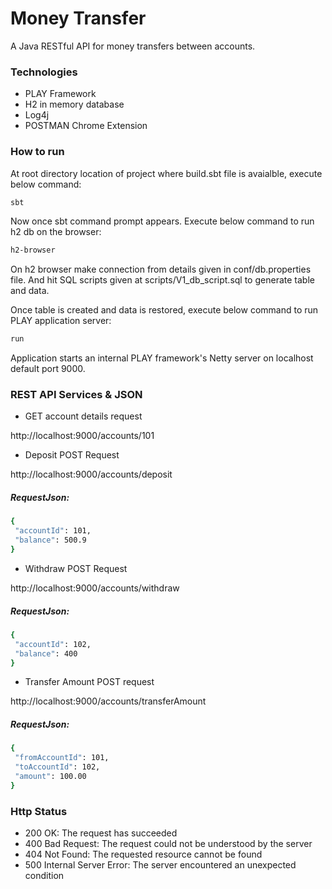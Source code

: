 # Money Transfer

A Java RESTful API for money transfers between accounts.

### Technologies
- PLAY Framework
- H2 in memory database
- Log4j
- POSTMAN Chrome Extension

### How to run
At root directory location of project where build.sbt file is avaialble, execute below command:

```sh
sbt
```
Now once sbt command prompt appears. Execute below command to run h2 db on the browser:

```sh
h2-browser
```
On h2 browser make connection from details given in conf/db.properties file. And hit SQL scripts given at scripts/V1_db_script.sql to generate table and data.

Once table is created and data is restored, execute below command to run PLAY application server:

```sh
run
```

Application starts an internal PLAY framework's Netty server on localhost default port 9000.

### REST API Services & JSON

- GET account details request

http://localhost:9000/accounts/101

- Deposit POST Request

http://localhost:9000/accounts/deposit

##### RequestJson:
```sh
{
 "accountId": 101,
 "balance": 500.9
}
```

- Withdraw POST Request

http://localhost:9000/accounts/withdraw

##### RequestJson:
```sh
{
 "accountId": 102,
 "balance": 400
}
```

- Transfer Amount POST request

http://localhost:9000/accounts/transferAmount

##### RequestJson:
```sh
{
 "fromAccountId": 101,
 "toAccountId": 102,  
 "amount": 100.00
}
```

### Http Status
- 200 OK: The request has succeeded
- 400 Bad Request: The request could not be understood by the server 
- 404 Not Found: The requested resource cannot be found
- 500 Internal Server Error: The server encountered an unexpected condition 
